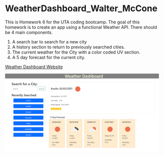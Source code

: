 # WeatherDashboard_Walter_McCone
This is Homework 6 for the UTA coding bootcamp. The goal of this homework is to create an app using a functional Weather API. There should be 4 main components. 
1) A search bar to search for a new city 
2) A history section to return to previously searched cities. 
3) The current weather for the City with a color coded UV section. 
4) A 5 day forecast for the current city.

[Weather Dashboard Website](https://wmccone.github.io/WeatherDashboard_Walter_McCone/)

![Weather Dashboard Image](assets/images/dashboard.PNG)
